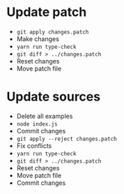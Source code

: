 # Update patch

-   `git apply changes.patch`
-   Make changes
-   `yarn run type-check`
-   `git diff > ../changes.patch`
-   Reset changes
-   Move patch file

# Update sources

-   Delete all examples
-   `node index.js`
-   Commit changes
-   `git apply --reject changes.patch`
-   Fix conflicts
-   `yarn run type-check`
-   `git diff > ../changes.patch`
-   Reset changes
-   Move patch file
-   Commit changes
